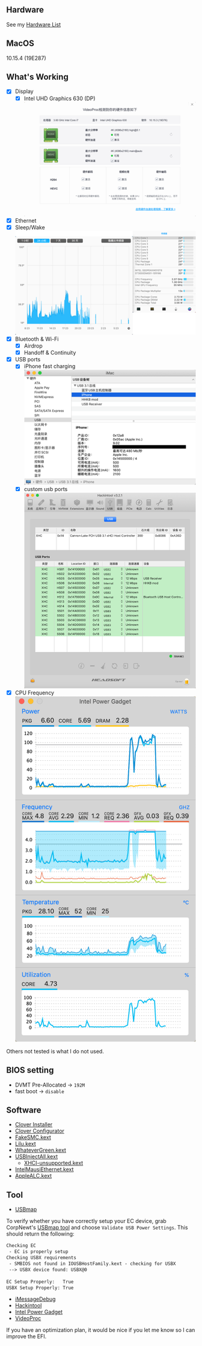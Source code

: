 ## Hardware
See my [Hardware List](HARDWARE.md)

## MacOS
10.15.4 (19E287)

## What's Working

- [x] Display
    - [x] Intel UHD Graphics 630 (DP)
    ![gup](img/gpu.png)
- [x] Ethernet
- [x] Sleep/Wake
![sleep/Wake](img/sleep_wake.png)
- [x] Bluetooth & Wi-Fi
    - [x] Airdrop
    - [x] Handoff & Continuity
- [x] USB ports
    - [x] iPhone fast charging
    ![fast_charging](img/usb_charging.png)
    - [x] custom usb ports
    ![usb](img/usb.png)
- [x] CPU Frequency
![cpu](img/cpu.png)

Others not tested is what I do not used.

## BIOS setting
 - DVMT Pre-Allocated -> `192M`
 - fast boot -> `disable`

## Software
- [Clover Installer](https://github.com/Dids/clover-builder/releases)
- [Clover Configurator](https://mackie100projects.altervista.org/download-clover-configurator/)
- [FakeSMC.kext](https://bitbucket.org/RehabMan/os-x-fakesmc-kozlek/downloads/)
- [Lilu.kext](https://github.com/acidanthera/Lilu/releases)
- [WhateverGreen.kext](https://github.com/acidanthera/WhateverGreen/releases)
- [USBInjectAll.kext](https://bitbucket.org/RehabMan/os-x-usb-inject-all/downloads/)
  - [XHCI-unsupported.kext](https://github.com/RehabMan/OS-X-USB-Inject-All)
- [IntelMausiEthernet.kext](https://bitbucket.org/RehabMan/os-x-intel-network/downloads/)
- [AppleALC.kext](https://github.com/acidanthera/AppleALC/releases)

## Tool
- [USBmap](https://github.com/corpnewt/USBMap)

To verify whether you have correctly setup your EC device, grab CorpNewt's [USBmap tool](https://github.com/corpnewt/USBMap) and choose `Validate USB Power Settings`. This should return the following:
```
Checking EC
 - EC is properly setup
Checking USBX requirements
 - SMBIOS not found in IOUSBHostFamily.kext - checking for USBX
 --> USBX device found: USBX@0

EC Setup Properly:   True
USBX Setup Properly: True
```
- [iMessageDebug](https://mac.softpedia.com/get/System-Utilities/iMessageDebug.shtml)
- [Hackintool](https://www.tonymacx86.com/threads/release-hackintool-v2-8-6.254559/)
- [Intel Power Gadget](https://software.intel.com/en-us/articles/intel-power-gadget)
- [VideoProc](https://www.videoproc.com/)

If you have an optimization plan, it would be nice if you let me know so I can improve the EFI. 

